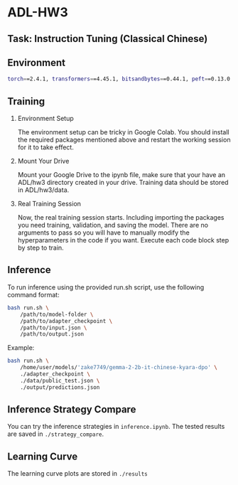 # ADL-HW3
## Task: Instruction Tuning (Classical Chinese)

## Environment
```bash
torch==2.4.1, transformers==4.45.1, bitsandbytes==0.44.1, peft==0.13.0
```

## Training
1. Environment Setup
   
   The environment setup can be tricky in Google Colab. You should install the required packages mentioned above and restart the working session for it to take effect.

2. Mount Your Drive
   
   Mount your Google Drive to the ipynb file, make sure that your have an ADL/hw3 directory created in your drive. Training data should be stored in ADL/hw3/data.

3. Real Training Session
   
   Now, the real training session starts. Including importing the packages you need training, validation, and saving the model. There are no arguments to pass so you will have to manually modify the hyperparameters in the code if you want. Execute each code block step by step to train.

## Inference
To run inference using the provided run.sh script, use the following command format:
```bash
bash run.sh \
    /path/to/model-folder \
    /path/to/adapter_checkpoint \
    /path/to/input.json \
    /path/to/output.json
```
Example:
```bash
bash run.sh \
    /home/user/models/'zake7749/gemma-2-2b-it-chinese-kyara-dpo' \
    ./adapter_checkpoint \
    ./data/public_test.json \
    ./output/predictions.json
```
## Inference Strategy Compare
You can try the inference strategies in `inference.ipynb`. The tested results are saved in `./strategy_compare`.

## Learning Curve
The learning curve plots are stored in `./results`
